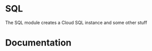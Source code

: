 # SQL

The SQL module creates a Cloud SQL instance and some other stuff

# Documentation

<!-- BEGIN_TF_DOCS -->
<!-- END_TF_DOCS -->